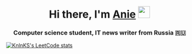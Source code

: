 <h1 align="center">Hi there, I'm <a href="https://daniilshat.ru/" target="_blank">Anie</a> 
<img src="https://github.com/blackcater/blackcater/raw/main/images/Hi.gif" height="32"/></h1>
<h3 align="center">Computer science student, IT news writer from Russia 🇷🇺</h3>

[![KnlnKS's LeetCode stats](https://leetcode-stats-six.vercel.app/api?username=anie_cookie&theme=dark)](https://github.com/KnlnKS/leetcode-stats)
